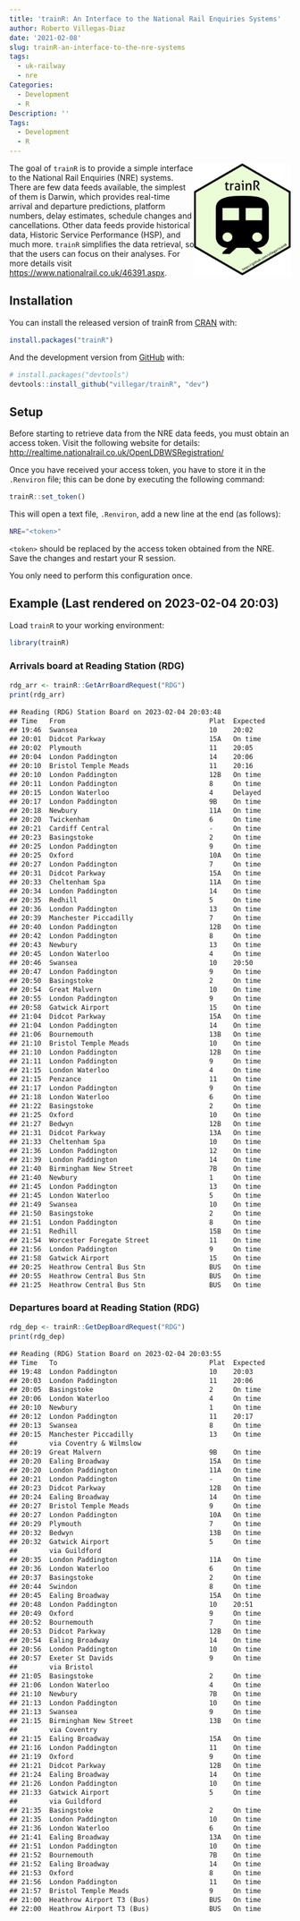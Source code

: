 ```yaml
---
title: 'trainR: An Interface to the National Rail Enquiries Systems'
author: Roberto Villegas-Diaz
date: '2021-02-08'
slug: trainR-an-interface-to-the-nre-systems
tags:
  - uk-railway
  - nre
Categories:
  - Development
  - R
Description: ''
Tags:
  - Development
  - R
---
```


<img src="https://raw.githubusercontent.com/villegar/trainR/main/inst/images/logo.png" alt="logo" align="right" height=200px/>

The goal of `trainR` is to provide a simple interface to the 
National Rail Enquiries (NRE) systems. There are few data feeds 
available, the simplest of them is Darwin, which provides real-time 
arrival and departure predictions, platform numbers, delay estimates, 
schedule changes and cancellations. Other data feeds provide historical 
data, Historic Service Performance (HSP), and much more. `trainR` 
simplifies the data retrieval, so that the users can focus on their 
analyses. For more details visit 
https://www.nationalrail.co.uk/46391.aspx.

## Installation

You can install the released version of trainR from [CRAN](https://CRAN.R-project.org) with:

``` r
install.packages("trainR")
```

And the development version from [GitHub](https://github.com/) with:

``` r
# install.packages("devtools")
devtools::install_github("villegar/trainR", "dev")
```

## Setup
Before starting to retrieve data from the NRE data feeds, you must obtain an access token. 
Visit the following website for details: http://realtime.nationalrail.co.uk/OpenLDBWSRegistration/

Once you have received your access token, you have to store it in the `.Renviron` file; this can be 
done by executing the following command:


```r
trainR::set_token()
```

This will open a text file, `.Renviron`, add a new line at the end (as follows):

```bash
NRE="<token>"
```

`<token>` should be replaced by the access token obtained from the NRE. Save the changes and restart 
your R session.

You only need to perform this configuration once.

## Example (Last rendered on 2023-02-04 20:03)

Load `trainR` to your working environment:

```r
library(trainR)
```

### Arrivals board at Reading Station (RDG)


```r
rdg_arr <- trainR::GetArrBoardRequest("RDG")
print(rdg_arr)
```

```
## Reading (RDG) Station Board on 2023-02-04 20:03:48
## Time   From                                    Plat  Expected
## 19:46  Swansea                                 10    20:02
## 20:01  Didcot Parkway                          15A   On time
## 20:02  Plymouth                                11    20:05
## 20:04  London Paddington                       14    20:06
## 20:10  Bristol Temple Meads                    11    20:16
## 20:10  London Paddington                       12B   On time
## 20:11  London Paddington                       8     On time
## 20:15  London Waterloo                         4     Delayed
## 20:17  London Paddington                       9B    On time
## 20:18  Newbury                                 11A   On time
## 20:20  Twickenham                              6     On time
## 20:21  Cardiff Central                         -     On time
## 20:23  Basingstoke                             2     On time
## 20:25  London Paddington                       9     On time
## 20:25  Oxford                                  10A   On time
## 20:27  London Paddington                       7     On time
## 20:31  Didcot Parkway                          15A   On time
## 20:33  Cheltenham Spa                          11A   On time
## 20:34  London Paddington                       14    On time
## 20:35  Redhill                                 5     On time
## 20:36  London Paddington                       13    On time
## 20:39  Manchester Piccadilly                   7     On time
## 20:40  London Paddington                       12B   On time
## 20:42  London Paddington                       8     On time
## 20:43  Newbury                                 13    On time
## 20:45  London Waterloo                         4     On time
## 20:46  Swansea                                 10    20:50
## 20:47  London Paddington                       9     On time
## 20:50  Basingstoke                             2     On time
## 20:54  Great Malvern                           10    On time
## 20:55  London Paddington                       9     On time
## 20:58  Gatwick Airport                         15    On time
## 21:04  Didcot Parkway                          15A   On time
## 21:04  London Paddington                       14    On time
## 21:06  Bournemouth                             13B   On time
## 21:10  Bristol Temple Meads                    10    On time
## 21:10  London Paddington                       12B   On time
## 21:11  London Paddington                       9     On time
## 21:15  London Waterloo                         4     On time
## 21:15  Penzance                                11    On time
## 21:17  London Paddington                       9     On time
## 21:18  London Waterloo                         6     On time
## 21:22  Basingstoke                             2     On time
## 21:25  Oxford                                  10    On time
## 21:27  Bedwyn                                  12B   On time
## 21:31  Didcot Parkway                          13A   On time
## 21:33  Cheltenham Spa                          10    On time
## 21:36  London Paddington                       12    On time
## 21:39  London Paddington                       14    On time
## 21:40  Birmingham New Street                   7B    On time
## 21:40  Newbury                                 1     On time
## 21:45  London Paddington                       13    On time
## 21:45  London Waterloo                         5     On time
## 21:49  Swansea                                 10    On time
## 21:50  Basingstoke                             2     On time
## 21:51  London Paddington                       8     On time
## 21:51  Redhill                                 15B   On time
## 21:54  Worcester Foregate Street               11    On time
## 21:56  London Paddington                       9     On time
## 21:58  Gatwick Airport                         15    On time
## 20:25  Heathrow Central Bus Stn                BUS   On time
## 20:55  Heathrow Central Bus Stn                BUS   On time
## 21:25  Heathrow Central Bus Stn                BUS   On time
```

### Departures board at Reading Station (RDG)


```r
rdg_dep <- trainR::GetDepBoardRequest("RDG")
print(rdg_dep)
```

```
## Reading (RDG) Station Board on 2023-02-04 20:03:55
## Time   To                                      Plat  Expected
## 19:48  London Paddington                       10    20:03
## 20:03  London Paddington                       11    20:06
## 20:05  Basingstoke                             2     On time
## 20:06  London Waterloo                         4     On time
## 20:10  Newbury                                 1     On time
## 20:12  London Paddington                       11    20:17
## 20:13  Swansea                                 8     On time
## 20:15  Manchester Piccadilly                   13    On time
##        via Coventry & Wilmslow                 
## 20:19  Great Malvern                           9B    On time
## 20:20  Ealing Broadway                         15A   On time
## 20:20  London Paddington                       11A   On time
## 20:21  London Paddington                       -     On time
## 20:23  Didcot Parkway                          12B   On time
## 20:24  Ealing Broadway                         14    On time
## 20:27  Bristol Temple Meads                    9     On time
## 20:27  London Paddington                       10A   On time
## 20:29  Plymouth                                7     On time
## 20:32  Bedwyn                                  13B   On time
## 20:32  Gatwick Airport                         5     On time
##        via Guildford                           
## 20:35  London Paddington                       11A   On time
## 20:36  London Waterloo                         6     On time
## 20:37  Basingstoke                             2     On time
## 20:44  Swindon                                 8     On time
## 20:45  Ealing Broadway                         15A   On time
## 20:48  London Paddington                       10    20:51
## 20:49  Oxford                                  9     On time
## 20:52  Bournemouth                             7     On time
## 20:53  Didcot Parkway                          12B   On time
## 20:54  Ealing Broadway                         14    On time
## 20:56  London Paddington                       10    On time
## 20:57  Exeter St Davids                        9     On time
##        via Bristol                             
## 21:05  Basingstoke                             2     On time
## 21:06  London Waterloo                         4     On time
## 21:10  Newbury                                 7B    On time
## 21:13  London Paddington                       10    On time
## 21:13  Swansea                                 9     On time
## 21:15  Birmingham New Street                   13B   On time
##        via Coventry                            
## 21:15  Ealing Broadway                         15A   On time
## 21:16  London Paddington                       11    On time
## 21:19  Oxford                                  9     On time
## 21:21  Didcot Parkway                          12B   On time
## 21:24  Ealing Broadway                         14    On time
## 21:26  London Paddington                       10    On time
## 21:33  Gatwick Airport                         5     On time
##        via Guildford                           
## 21:35  Basingstoke                             2     On time
## 21:35  London Paddington                       10    On time
## 21:36  London Waterloo                         6     On time
## 21:41  Ealing Broadway                         13A   On time
## 21:51  London Paddington                       10    On time
## 21:52  Bournemouth                             7B    On time
## 21:52  Ealing Broadway                         14    On time
## 21:53  Oxford                                  8     On time
## 21:56  London Paddington                       11    On time
## 21:57  Bristol Temple Meads                    9     On time
## 21:00  Heathrow Airport T3 (Bus)               BUS   On time
## 22:00  Heathrow Airport T3 (Bus)               BUS   On time
```
